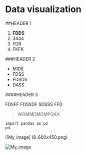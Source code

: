 # Data visualization

##HEADER 1
 1. **FDDS**
 2. 3444
 3. FDR
 4. FKFK

###HEADER 2
 * MIDE
 * FDSS
 * FDSDS
 * DASS

####HEADER 3

FDSFF FDSSDF SDSSS FFD

>WOMMDMDMPQKA

```
import pandas as pd
pd.

```
![My_image] (8-600x450.png)

![My_image](img1.png)
